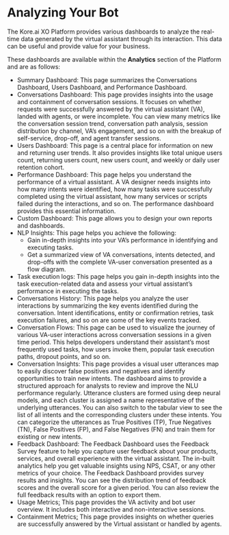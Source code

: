 # Analyzing Your Bot

The Kore.ai XO Platform provides various dashboards to analyze the real-time data generated by the virtual assistant through its interaction. This data can be useful and provide value for your business.

These dashboards are available within the **Analytics** section of the Platform and are as follows:

* Summary Dashboard: This page summarizes the Conversations Dashboard, Users Dashboard, and Performance Dashboard.
* Conversations Dashboard: This page provides insights into the usage and containment of conversation sessions. It focuses on whether requests were successfully answered by the virtual assistant (VA), landed with agents, or were incomplete. You can view many metrics like the conversation session trend, conversation path analysis, session distribution by channel, VA’s engagement, and so on with the breakup of self-service, drop-off, and agent transfer sessions.
* Users Dashboard: This page is a central place for information on new and returning user trends. It also provides insights like total unique users count, returning users count, new users count, and weekly or daily user retention cohort.
* Performance Dashboard: This page helps you understand the performance of a virtual assistant. A VA designer needs insights into how many intents were identified, how many tasks were successfully completed using the virtual assistant, how many services or scripts failed during the interactions, and so on. The performance dashboard provides this essential information.
* Custom Dashboard: This page allows you to design your own reports and dashboards.
* NLP Insights: This page helps you achieve the following:
    * Gain in-depth insights into your VA’s performance in identifying and executing tasks.
    * Get a summarized view of VA conversations, intents detected, and drop-offs with the complete VA-user conversation presented as a flow diagram.
* Task execution logs: This page helps you gain in-depth insights into the task execution-related data and assess your virtual assistant’s performance in executing the tasks.
* Conversations History: This page helps you analyze the user interactions by summarizing the key events identified during the conversation. Intent identifications, entity or confirmation retries, task execution failures, and so on are some of the key events tracked.
* Conversation Flows: This page can be used to visualize the journey of various VA-user interactions across conversation sessions in a given time period. This helps developers understand their assistant’s most frequently used tasks, how users invoke them, popular task execution paths, dropout points, and so on.
* Conversation Insights: This page provides a visual user utterances map to easily discover false positives and negatives and identify opportunities to train new intents. The dashboard aims to provide a structured approach for analysts to review and improve the NLU performance regularly. Utterance clusters are formed using deep neural models, and each cluster is assigned a name representative of the underlying utterances. You can also switch to the tabular view to see the list of all intents and the corresponding clusters under these intents. You can categorize the utterances as True Positives (TP), True Negatives (TN), False Positives (FP), and False Negatives (FN) and train them for existing or new intents.
* Feedback Dashboard: The Feedback Dashboard uses the Feedback Survey feature to help you capture user feedback about your products, services, and overall experience with the virtual assistant. The in-built analytics help you get valuable insights using NPS, CSAT, or any other metrics of your choice. The Feedback Dashboard provides survey results and insights. You can see the distribution trend of feedback scores and the overall score for a given period. You can also review the full feedback results with an option to export them.
* Usage Metrics[:](https://developer.kore.ai/docs/bots/analyzing-your-bot/dashboard/#Usage_Metrics) This page provides the VA activity and bot user overview. It includes both interactive and non-interactive sessions.
* Containment Metrics[:](https://developer.kore.ai/docs/bots/analyzing-your-bot/dashboard/#Containment_Metrics) This page provides insights on whether queries are successfully answered by the Virtual assistant or handled by agents.